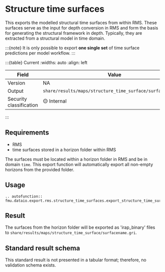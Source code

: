 # Structure time surfaces

This exports the modelled structural time surfaces from within RMS. These
surfaces serve as the input for depth conversion in RMS and form the basis for
generating the structural framework in depth. Typically, they are extracted
from a structural model in time domain.

:::{note}
It is only possible to export **one single set** of time surface predictions
per model workflow.
:::

:::{table} Current
:widths: auto
:align: left

| Field | Value |
| --- | --- |
| Version | NA |
| Output | `share/results/maps/structure_time_surface/surfacename.gri` |
| Security classification | 🟡 Internal |
:::

## Requirements

- RMS
- time surfaces stored in a horizon folder within RMS

The surfaces must be located within a horizon folder in RMS and be in domain
`time`. This export function will automatically export all non-empty horizons
from the provided folder.

## Usage

```{eval-rst}
.. autofunction:: fmu.dataio.export.rms.structure_time_surfaces.export_structure_time_surfaces
```

## Result

The surfaces from the horizon folder will be exported as 'irap_binary' files
to `share/results/maps/structure_time_surface/surfacename.gri`.

## Standard result schema

This standard result is not presented in a tabular format; therefore, no
validation schema exists.
